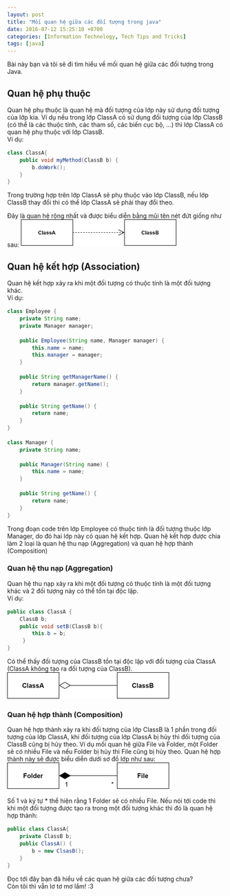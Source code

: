 ```yaml
---
layout: post
title: "Mối quan hệ giữa các đối tượng trong java"
date: 2016-07-12 15:25:10 +0700
categories: [Information Technology, Tech Tips and Tricks]
tags: [java]
---
```


Bài này bạn và tôi sẽ đi tìm hiểu về mối quan hệ giữa các đối tượng trong Java.

## Quan hệ phụ thuộc
Quan hệ phụ thuộc là quan hệ mà đối tượng của lớp này sử dụng đối tượng của lớp kia. Ví dụ nếu trong lớp ClassA có sử dụng đối tượng của lớp ClassB (có thể là các thuộc tính, các tham số, các biến cục bộ, ...) thì lớp ClassA có quan hệ phụ thuộc với lớp ClassB.  
Ví dụ:
```java
class ClassA{
	public void myMethod(ClassB b) {
		b.doWork();
	}
}
```
Trong trường hợp trên lớp ClassA sẽ phụ thuộc vào lớp ClassB, nếu lớp ClassB thay đổi thì có thể lớp ClassA sẽ phải thay đổi theo.

Đây là quan hệ rộng nhất và được biểu diễn bằng mũi tên nét đứt giống như sau:
![Quan Hệ Phụ Thuộc](/static/img/posts/Quan_he_phu_thuoc.png)

## Quan hệ kết hợp (Association)
Quan hệ kết hợp xảy ra khi một đối tượng có thuộc tính là một đối tượng khác.  
Ví dụ: 
```java
class Employee {
	private String name;
	private Manager manager;

	public Employee(String name, Manager manager) {
		this.name = name;
		this.manager = manager;
	}

	public String getManagerName() {
		return manager.getName();
	}

	public String getName() {
		return name;
	}
}

class Manager {
	private String name;

	public Manager(String name) {
		this.name = name;
	}

	public String getName() {
		return name;
	}
}
```
Trong đoạn code trên lớp Employee có thuộc tính là đối tượng thuộc lớp Manager, do đó hai lớp này có quan hệ kết hợp. Quan hệ kết hợp được chia làm 2 loại là quan hệ thu nạp (Aggregation) và quan hệ hợp thành (Composition)

### Quan hệ thu nạp (Aggregation)
Quan hệ thu nạp xảy ra khi một đối tượng có thuộc tính là một đối tượng khác và 2 đối tượng này có thể tồn tại độc lập.  
Ví dụ:
```java
public class ClassA {       
    ClassB b;
    public void setB(ClassB b){
    	this.b = b;
     }
}
```
Có thể thấy đối tượng của ClassB tồn tại độc lập với đối tượng của ClassA (ClassA không tạo ra đối tượng của ClassB).
![Quan Hệ Thu Nạp](/static/img/posts/Aggregation.png)

### Quan hệ hợp thành (Composition)
Quan hệ hợp thành xảy ra khi đối tượng của lớp ClassB là 1 phần trong đối tượng của lớp ClassA, khi đối tượng của lớp ClassA bị hủy thì đối tượng của ClassB cũng bị hủy theo. Ví dụ mối quan hệ giữa File và Folder, một Folder sẽ có nhiều File và nếu Folder bị hủy thì File cũng bị hủy theo. Quan hệ hợp thành này sẽ được biểu diễn dưới sơ đồ lớp như sau:
![Quan Hệ Hợp Thành](/static/img/posts/Composition.png)


Số 1 và ký tự * thể hiện rằng 1 Folder sẽ có nhiều File. Nếu nói tới code thì khi một đối tượng được tạo ra trong một đối tượng khác thì đó là quan hệ hợp thành:
```java
public class ClassA{
	private ClassB b;
	public ClassA() {
		b = new ClsasB();
	}
}
```
Đọc tới đây bạn đã hiểu về các quan hệ giữa các đối tượng chưa?  
Còn tôi thì vẫn lơ tơ mơ lắm! :3